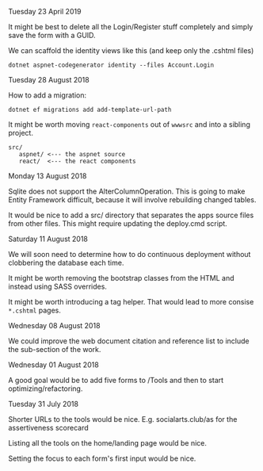 Tuesday 23 April 2019

It might be best to delete all the Login/Register stuff completely and simply save the form with a GUID.

We can scaffold the identity views like this (and keep only the .cshtml files)

    dotnet aspnet-codegenerator identity --files Account.Login 

Tuesday 28 August 2018

How to add a migration:

    dotnet ef migrations add add-template-url-path

It might be worth moving `react-components` out of `wwwsrc` and into a sibling project. 

    src/
       aspnet/ <--- the aspnet source
       react/  <--- the react components

Monday 13 August 2018

Sqlite does not support the AlterColumnOperation. This is going to make Entity Framework difficult, because it will involve rebuilding changed tables.

It would be nice to add a src/ directory that separates the apps source files from other files. This might require updating the deploy.cmd script.

Saturday 11 August 2018

We will soon need to determine how to do continuous deployment without clobbering the database each time.

It might be worth removing the bootstrap classes from the HTML and instead using SASS overrides.

It might be worth introducing a <nav-item> tag helper. That would lead to more consise `*.cshtml` pages.

Wednesday 08 August 2018

We could improve the web document citation and reference list to include the sub-section of the work.

Wednesday 01 August 2018

A good goal would be to add five forms to /Tools and then to start optimizing/refactoring.

Tuesday 31 July 2018

Shorter URLs to the tools would be nice. E.g. socialarts.club/as for the assertiveness scorecard

Listing all the tools on the home/landing page would be nice.

Setting the focus to each form's first input would be nice.
